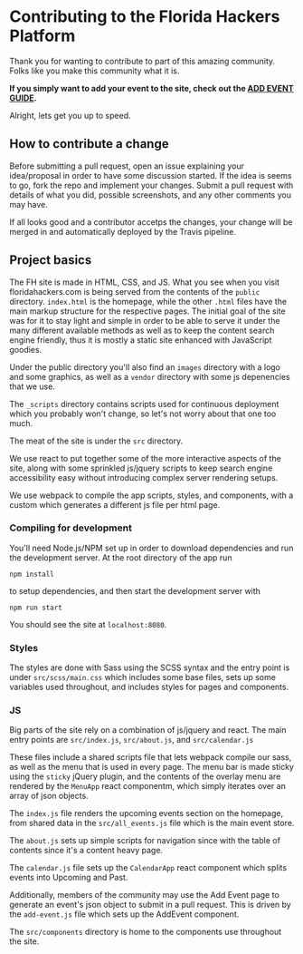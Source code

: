 # Contributing to the Florida Hackers Platform

Thank you for wanting to contribute to part of this amazing community. Folks like you make this community what it is. 

**If you simply want to add your event to the site, check out the [ADD EVENT GUIDE](./ADD_AND_EVENT.md).**

Alright, lets get you up to speed.

## How to contribute a change

Before submitting a pull request, open an issue explaining your idea/proposal in order to have some discussion started. If the idea is seems to go, fork the repo and implement your changes. Submit a pull request with details of what you did, possible screenshots, and any other comments you may have. 

If all looks good and a contributor accetps the changes, your change will be merged in and automatically deployed by the Travis pipeline. 


## Project basics

The FH site is made in HTML, CSS, and JS. What you see when you visit floridahackers.com is being served from the contents of the `public` directory. `index.html` is the homepage, while the other `.html` files have the main markup structure for the respective pages. The initial goal of the site was for it to stay light and simple in order to be able to serve it under the many different available methods as well as to keep the content search engine friendly, thus it is mostly a static site enhanced with JavaScript goodies. 

Under the public directory you'll also find an `images` directory with a logo and some graphics, as well as a `vendor` directory with some js depenencies that we use. 

The `_scripts` directory contains scripts used for continuous deployment which you probably won't change, so let's not worry about that one too much.

The meat of the site is under the `src` directory. 

We use react to put together some of the more interactive aspects of the site, along with some sprinkled js/jquery scripts to keep search engine accessibility easy without introducing complex server rendering setups. 

We use webpack to compile the app scripts, styles, and components, with a custom which generates a different js file per html page. 

### Compiling for development

You'll need Node.js/NPM set up in order to download dependencies and run the development server. At the root directory of the app run 

```
npm install
```

to setup dependencies, and then start the development server with 
```
npm run start
```

You should see the site at `localhost:8080`.


### Styles

The styles are done with Sass using the SCSS syntax and the entry point is under `src/scss/main.css` which includes some base files, sets up some variables used throughout, and includes styles for pages and components.  

### JS

Big parts of the site rely on a combination of js/jquery and react. 
The main entry points are `src/index.js`, `src/about.js`, and `src/calendar.js`

These files include a shared scripts file that lets webpack compile our sass, as well as the menu that is used in every page. The menu bar is made sticky using the `sticky` jQuery plugin, and the contents of the overlay menu are rendered by the `MenuApp` react componentm, which simply iterates over an array of json objects. 

The `index.js` file renders the upcoming events section on the homepage, from shared data in the `src/all_events.js` file which is the main event store.

The `about.js` sets up simple scripts for navigation since with the table of contents since it's a content heavy page.

The `calendar.js` file sets up the `CalendarApp` react component which splits events into Upcoming and Past. 

Additionally, members of the community may use the Add Event page to generate an event's json object to submit in a pull request. This is driven by the `add-event.js` file which sets up the AddEvent component. 

The `src/components` directory is home to the components use throughout the site. 


